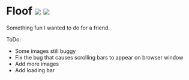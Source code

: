 # Floof ![](https://img.shields.io/badge/Python-3.4-3572A5.svg?style=plastic) ![](https://img.shields.io/badge/Status-In%20Development-EE7600.svg?style=plastic)

Something fun I wanted to do for a friend.

ToDo:
 * Some images still buggy
 * Fix the bug that causes scrolling bars to appear on browser window
 * Add more images
 * Add loading bar
